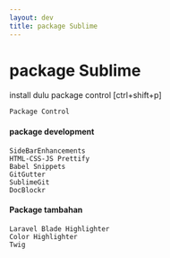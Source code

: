 ```yaml
---
layout: dev
title: package Sublime
---
```

# package Sublime

install dulu package control [ctrl+shift+p]

```
Package Control 
```

#### package development
```
SideBarEnhancements
HTML-CSS-JS Prettify
Babel Snippets
GitGutter
SublimeGit
DocBlockr
```
#### Package tambahan

```
Laravel Blade Highlighter
Color Highlighter
Twig
```
